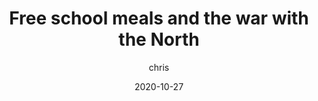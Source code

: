 ---
Description: In this episode, we discuss the UK government's refusal to extend free school meals to holiday periods during the pandemic The government's stand-off with Andy Burnham, Mayor of Greater Manchester.
aliases:
author: "chris"
hosts: [chris]
categories: []
date: "2020-10-27"
episode: "1"
episode_image: img/episode/episode1.png
explicit: "no"
guests:
- plocke
images:
- img/episode/default-social.jpg
news_keywords: []
title: Free school meals and the war with the North
truncate: ""
youtube: "4y39VUPhTdA"
spotify: 483g8ZycZ1jEAUDmQtIGy5?si=wcQX4sJxRnySzHj1B0-cmg
---